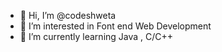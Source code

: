 - 👋 Hi, I’m @codeshweta 
- 👀 I’m interested in Font end Web Development 
- 🌱 I’m currently learning Java , C/C++


<!---
codeshweta/codeshweta is a ✨ special ✨ repository because its `README.md` (this file) appears on your GitHub profile.
You can click the Preview link to take a look at your changes.
--->
